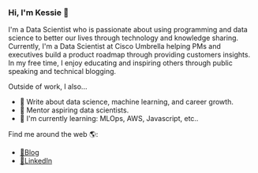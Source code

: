 ### Hi, I'm Kessie  👋

<!--
**kessiezhang/kessiezhang** is a ✨ _special_ ✨ repository because its `README.md` (this file) appears on your GitHub profile.

Here are some ideas to get you started:

- 🔭 I’m currently working on ...
- 🌱 I’m currently learning ...
- 👯 I’m looking to collaborate on ...
- 🤔 I’m looking for help with ...
- 💬 Ask me about ...
- 📫 How to reach me: ...
- 😄 Pronouns: ...
- ⚡ Fun fact: ...
-->

I'm a Data Scientist who is passionate about using programming and data science to better our lives through technology and knowledge sharing. Currently, I'm a Data Scientist at Cisco Umbrella helping PMs and executives build a product roadmap through providing customers insights. In my free time, I enjoy educating and inspiring others through public speaking and technical blogging. 

Outside of work, I also...

- 📝 Write about data science, machine learning, and career growth.
- 👯 Mentor aspiring data scientists.
- 🌱 I'm currently learning: MLOps, AWS, Javascript, etc..

Find me around the web 🌎:
- [💬Blog](http://kessiezhang.medium.com/)
- [💼LinkedIn](https://www.linkedin.com/in/kessie-zhang/)
